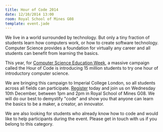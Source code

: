 ```yaml
---
title: Hour of Code 2014
date: 12/10/2014 13:00
room: Royal School of Mines G08
template: event.jade
---
```

We live in a world surrounded by technology. But only a tiny fraction of
students learn how computers work, or how to create software technology.
Computer Science provides a foundation for virtually any career and all
students can benefit from learning the basics.

This year, for [Computer Science Education Week](http://csedweek.org/),
a massive campaign called the Hour of Code is introducing 15 million
students to try one hour of introductory computer science.

We are bringing this campaign to Imperial College London, so all
students across all fields can participate.
[Register](http://imperialcsed14.eventbrite.co.uk/) today and join us on
Wednesday 10th December, between 1pm and 2pm in Royal School of Mines
G08. We will do our best to demystify "code" and show you that anyone can
learn the basics to be a maker, a creator, an innovator.

We are also looking for students who already know how to code and would
like to help participants during the event. Please get in touch with us
if you belong to this category.
